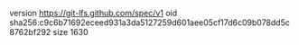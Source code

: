 version https://git-lfs.github.com/spec/v1
oid sha256:c9c6b71692eceed931a3da5127259d601aee05cf17d6c09b078dd5c8762bf292
size 1630
